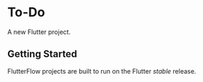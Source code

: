 # To-Do

A new Flutter project.

## Getting Started

FlutterFlow projects are built to run on the Flutter _stable_ release.
